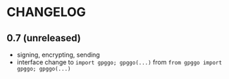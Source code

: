 # CHANGELOG

## 0.7 (unreleased)
- signing, encrypting, sending
- interface change to `import gpggo; gpggo(...)` from `from gpggo import gpggo; gpggo(...)`